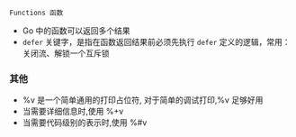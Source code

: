 `Functions 函数`

- Go 中的函数可以返回多个结果
- `defer` 关键字，是指在函数返回结果前必须先执行 `defer` 定义的逻辑，常用：关闭流、解锁一个互斥锁

### 其他

- %v 是一个简单通用的打印占位符, 对于简单的调试打印,%v 足够好用
- 当需要详细信息时,使用 %+v
- 当需要代码级别的表示时,使用 %#v